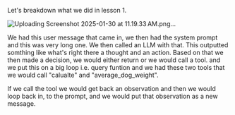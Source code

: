 Let's breakdown what we did in lesson 1.

![Uploading Screenshot 2025-01-30 at 11.19.33 AM.png…]()

We had this user message that came in, we then had the system prompt and this was very long one. 
We then called an LLM with that. This outputted somthing like what's right there a thought and an action.
Based on that we then made a decision, we would either return or we would call a tool. and we put this on a big loop i.e. query funtion and we had these two tools that we would call "calualte" and "average_dog_weight".

If we call the tool we would get back an observation and then we would loop back in, to the prompt, and we would put that observation as a new message.
